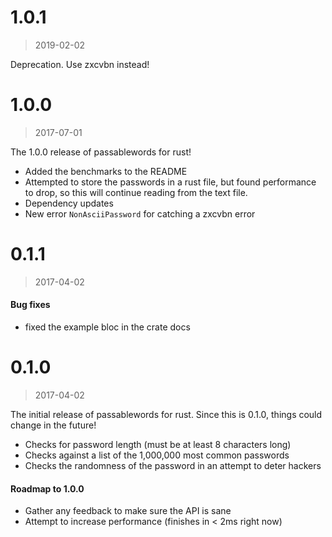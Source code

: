 # 1.0.1

> 2019-02-02

Deprecation. Use zxcvbn instead!

# 1.0.0

> 2017-07-01

The 1.0.0 release of passablewords for rust!

- Added the benchmarks to the README
- Attempted to store the passwords in a rust file, but found performance to drop,
  so this will continue reading from the text file.
- Dependency updates
- New error `NonAsciiPassword` for catching a zxcvbn error

# 0.1.1

> 2017-04-02

#### Bug fixes

- fixed the example bloc in the crate docs

# 0.1.0

> 2017-04-02

The initial release of passablewords for rust. Since this is 0.1.0, things could
change in the future!

- Checks for password length (must be at least 8 characters long)
- Checks against a list of the 1,000,000 most common passwords
- Checks the randomness of the password in an attempt to deter hackers

#### Roadmap to 1.0.0

- Gather any feedback to make sure the API is sane
- Attempt to increase performance (finishes in < 2ms right now)
